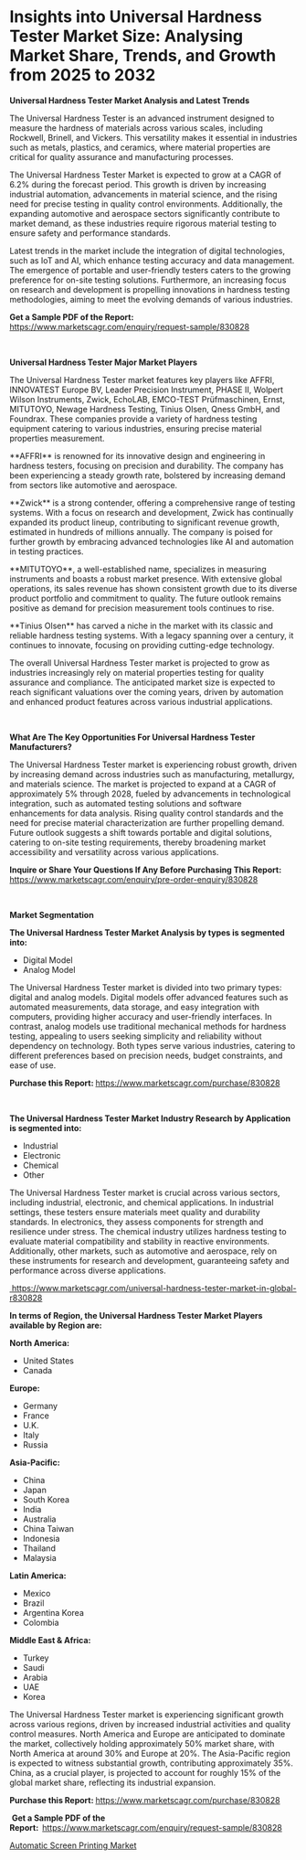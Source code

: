 <p><h1>Insights into Universal Hardness Tester Market Size: Analysing Market Share, Trends, and Growth from 2025 to 2032</h1></p><p><strong>Universal Hardness Tester Market Analysis and Latest Trends</strong></p>
<p><p>The Universal Hardness Tester is an advanced instrument designed to measure the hardness of materials across various scales, including Rockwell, Brinell, and Vickers. This versatility makes it essential in industries such as metals, plastics, and ceramics, where material properties are critical for quality assurance and manufacturing processes.</p><p>The Universal Hardness Tester Market is expected to grow at a CAGR of 6.2% during the forecast period. This growth is driven by increasing industrial automation, advancements in material science, and the rising need for precise testing in quality control environments. Additionally, the expanding automotive and aerospace sectors significantly contribute to market demand, as these industries require rigorous material testing to ensure safety and performance standards.</p><p>Latest trends in the market include the integration of digital technologies, such as IoT and AI, which enhance testing accuracy and data management. The emergence of portable and user-friendly testers caters to the growing preference for on-site testing solutions. Furthermore, an increasing focus on research and development is propelling innovations in hardness testing methodologies, aiming to meet the evolving demands of various industries.</p></p>
<p><strong>Get a Sample PDF of the Report:&nbsp;</strong> <a href="https://www.marketscagr.com/enquiry/request-sample/830828?utm_campaign=1869&utm_medium=2&utm_source=Github&utm_content=ia&utm_term=18022025&utm_id=universal-hardness-tester">https://www.marketscagr.com/enquiry/request-sample/830828</a></p>
<p>&nbsp;</p>
<p><strong>Universal Hardness Tester Major Market Players</strong></p>
<p><p>The Universal Hardness Tester market features key players like AFFRI, INNOVATEST Europe BV, Leader Precision Instrument, PHASE II, Wolpert Wilson Instruments, Zwick, EchoLAB, EMCO-TEST Prüfmaschinen, Ernst, MITUTOYO, Newage Hardness Testing, Tinius Olsen, Qness GmbH, and Foundrax. These companies provide a variety of hardness testing equipment catering to various industries, ensuring precise material properties measurement.</p><p>**AFFRI** is renowned for its innovative design and engineering in hardness testers, focusing on precision and durability. The company has been experiencing a steady growth rate, bolstered by increasing demand from sectors like automotive and aerospace.</p><p>**Zwick** is a strong contender, offering a comprehensive range of testing systems. With a focus on research and development, Zwick has continually expanded its product lineup, contributing to significant revenue growth, estimated in hundreds of millions annually. The company is poised for further growth by embracing advanced technologies like AI and automation in testing practices.</p><p>**MITUTOYO**, a well-established name, specializes in measuring instruments and boasts a robust market presence. With extensive global operations, its sales revenue has shown consistent growth due to its diverse product portfolio and commitment to quality. The future outlook remains positive as demand for precision measurement tools continues to rise.</p><p>**Tinius Olsen** has carved a niche in the market with its classic and reliable hardness testing systems. With a legacy spanning over a century, it continues to innovate, focusing on providing cutting-edge technology.</p><p>The overall Universal Hardness Tester market is projected to grow as industries increasingly rely on material properties testing for quality assurance and compliance. The anticipated market size is expected to reach significant valuations over the coming years, driven by automation and enhanced product features across various industrial applications.</p></p>
<p>&nbsp;</p>
<p><strong>What Are The Key Opportunities For Universal Hardness Tester Manufacturers?</strong></p>
<p><p>The Universal Hardness Tester market is experiencing robust growth, driven by increasing demand across industries such as manufacturing, metallurgy, and materials science. The market is projected to expand at a CAGR of approximately 5% through 2028, fueled by advancements in technological integration, such as automated testing solutions and software enhancements for data analysis. Rising quality control standards and the need for precise material characterization are further propelling demand. Future outlook suggests a shift towards portable and digital solutions, catering to on-site testing requirements, thereby broadening market accessibility and versatility across various applications.</p></p>
<p><strong>Inquire or Share Your Questions If Any Before Purchasing This Report:</strong> <a href="https://www.marketscagr.com/enquiry/pre-order-enquiry/830828?utm_campaign=1869&utm_medium=2&utm_source=Github&utm_content=ia&utm_term=18022025&utm_id=universal-hardness-tester">https://www.marketscagr.com/enquiry/pre-order-enquiry/830828</a></p>
<p>&nbsp;</p>
<p><strong>Market Segmentation</strong></p>
<p><strong>The Universal Hardness Tester Market Analysis by types is segmented into:</strong></p>
<p><ul><li>Digital Model</li><li>Analog Model</li></ul></p>
<p><p>The Universal Hardness Tester market is divided into two primary types: digital and analog models. Digital models offer advanced features such as automated measurements, data storage, and easy integration with computers, providing higher accuracy and user-friendly interfaces. In contrast, analog models use traditional mechanical methods for hardness testing, appealing to users seeking simplicity and reliability without dependency on technology. Both types serve various industries, catering to different preferences based on precision needs, budget constraints, and ease of use.</p></p>
<p><strong>Purchase this Report:&nbsp;</strong><a href="https://www.marketscagr.com/purchase/830828?utm_campaign=1869&utm_medium=2&utm_source=Github&utm_content=ia&utm_term=18022025&utm_id=universal-hardness-tester">https://www.marketscagr.com/purchase/830828</a></p>
<p>&nbsp;</p>
<p><strong>The Universal Hardness Tester Market Industry Research by Application is segmented into:</strong></p>
<p><ul><li>Industrial</li><li>Electronic</li><li>Chemical</li><li>Other</li></ul></p>
<p><p>The Universal Hardness Tester market is crucial across various sectors, including industrial, electronic, and chemical applications. In industrial settings, these testers ensure materials meet quality and durability standards. In electronics, they assess components for strength and resilience under stress. The chemical industry utilizes hardness testing to evaluate material compatibility and stability in reactive environments. Additionally, other markets, such as automotive and aerospace, rely on these instruments for research and development, guaranteeing safety and performance across diverse applications.</p></p>
<p><a href="https://www.marketscagr.com/universal-hardness-tester-market-in-global-r830828?utm_campaign=1869&utm_medium=2&utm_source=Github&utm_content=ia&utm_term=18022025&utm_id=universal-hardness-tester">&nbsp;https://www.marketscagr.com/universal-hardness-tester-market-in-global-r830828</a></p>
<p><strong>In terms of Region, the Universal Hardness Tester Market Players available by Region are:</strong></p>
<p>
    <p> <strong> North America: </strong>
        <ul>
            <li>United States</li>
            <li>Canada</li>
        </ul>
        </p> 
    <p> <strong> Europe: </strong>
        <ul>
            <li>Germany</li>
            <li>France</li>
            <li>U.K.</li>
            <li>Italy</li>
            <li>Russia</li>
        </ul>
        </p> 
    <p> <strong> Asia-Pacific: </strong>
        <ul>
            <li>China</li>
            <li>Japan</li>
            <li>South Korea</li>
            <li>India</li>
            <li>Australia</li>
            <li>China Taiwan</li>
            <li>Indonesia</li>
            <li>Thailand</li>
            <li>Malaysia</li>
        </ul>
        </p> 
    <p> <strong> Latin America: </strong>
        <ul>
            <li>Mexico</li>
            <li>Brazil</li>
            <li>Argentina Korea</li>
            <li>Colombia</li>
        </ul>
        </p> 
    <p> <strong> Middle East & Africa: </strong>
        <ul>
            <li>Turkey</li>
            <li>Saudi</li>
            <li>Arabia</li>
            <li>UAE</li>
            <li>Korea</li>
        </ul>
    </p>
    </p>
<p><p>The Universal Hardness Tester market is experiencing significant growth across various regions, driven by increased industrial activities and quality control measures. North America and Europe are anticipated to dominate the market, collectively holding approximately 50% market share, with North America at around 30% and Europe at 20%. The Asia-Pacific region is expected to witness substantial growth, contributing approximately 35%. China, as a crucial player, is projected to account for roughly 15% of the global market share, reflecting its industrial expansion.</p></p>
<p><strong>Purchase this Report: </strong><a href="https://www.marketscagr.com/purchase/830828?utm_campaign=1869&utm_medium=2&utm_source=Github&utm_content=ia&utm_term=18022025&utm_id=universal-hardness-tester">https://www.marketscagr.com/purchase/830828</a></p>
<p>&nbsp;<strong>Get a Sample PDF of the Report:&nbsp;&nbsp;</strong><a href="https://www.marketscagr.com/enquiry/request-sample/830828?utm_campaign=1869&utm_medium=2&utm_source=Github&utm_content=ia&utm_term=18022025&utm_id=universal-hardness-tester">https://www.marketscagr.com/enquiry/request-sample/830828</a></p>
<p><strong></strong></p>
<p><p><a href="https://github.com/provorikovar/Market-Research-Report-List-7/blob/main/automatic-screen-printing-market.md?utm_campaign=1869&utm_medium=2&utm_source=Github&utm_content=ia&utm_term=18022025&utm_id=universal-hardness-tester">Automatic Screen Printing Market</a></p></p>